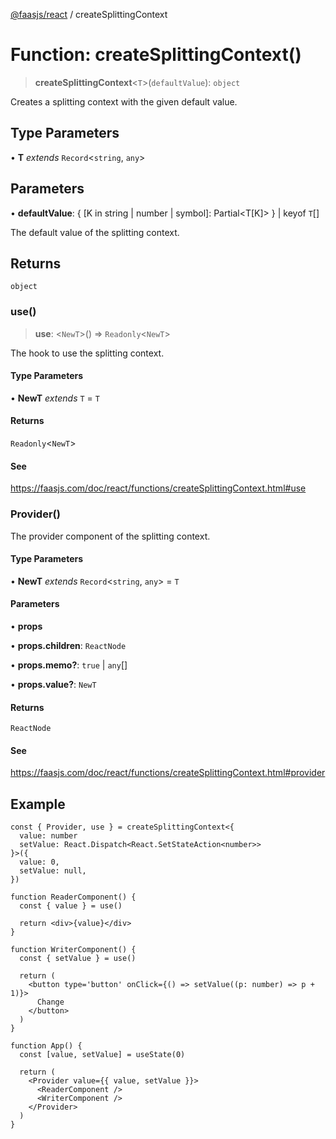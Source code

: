 [@faasjs/react](../README.md) / createSplittingContext

# Function: createSplittingContext()

> **createSplittingContext**\<`T`\>(`defaultValue`): `object`

Creates a splitting context with the given default value.

## Type Parameters

• **T** *extends* `Record`\<`string`, `any`\>

## Parameters

• **defaultValue**: \{ \[K in string \| number \| symbol\]: Partial\<T\[K\]\> \} \| keyof `T`[]

The default value of the splitting context.

## Returns

`object`

### use()

> **use**: \<`NewT`\>() => `Readonly`\<`NewT`\>

The hook to use the splitting context.

#### Type Parameters

• **NewT** *extends* `T` = `T`

#### Returns

`Readonly`\<`NewT`\>

#### See

https://faasjs.com/doc/react/functions/createSplittingContext.html#use

### Provider()

The provider component of the splitting context.

#### Type Parameters

• **NewT** *extends* `Record`\<`string`, `any`\> = `T`

#### Parameters

• **props**

• **props.children**: `ReactNode`

• **props.memo?**: `true` \| `any`[]

• **props.value?**: `NewT`

#### Returns

`ReactNode`

#### See

https://faasjs.com/doc/react/functions/createSplittingContext.html#provider

## Example

```tsx
const { Provider, use } = createSplittingContext<{
  value: number
  setValue: React.Dispatch<React.SetStateAction<number>>
}>({
  value: 0,
  setValue: null,
})

function ReaderComponent() {
  const { value } = use()

  return <div>{value}</div>
}

function WriterComponent() {
  const { setValue } = use()

  return (
    <button type='button' onClick={() => setValue((p: number) => p + 1)}>
      Change
    </button>
  )
}

function App() {
  const [value, setValue] = useState(0)

  return (
    <Provider value={{ value, setValue }}>
      <ReaderComponent />
      <WriterComponent />
    </Provider>
  )
}
```
